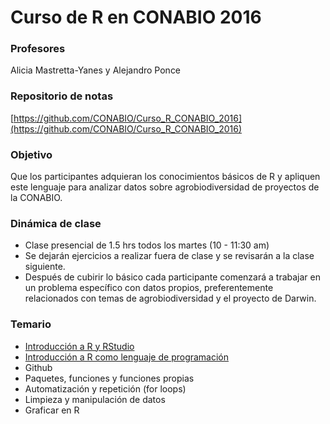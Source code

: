 # Curso de R en CONABIO 2016

### Profesores
Alicia Mastretta-Yanes y Alejandro Ponce 

### Repositorio de notas
[https://github.com/CONABIO/Curso_R_CONABIO_2016](https://github.com/CONABIO/Curso_R_CONABIO_2016)


### Objetivo

Que los participantes adquieran los conocimientos básicos de R y apliquen este lenguaje para analizar datos sobre agrobiodiversidad de proyectos de la CONABIO.


### Dinámica de clase

* Clase presencial de 1.5 hrs todos los martes (10 - 11:30 am)
* Se dejarán ejercicios a realizar fuera de clase y se revisarán a la clase siguiente.
* Después de cubirir lo básico cada participante comenzará a trabajar en un problema específico con datos propios, preferentemente relacionados con temas de agrobiodiversidad y el proyecto de Darwin.


### Temario

* [Introducción a R y RStudio](1_IntroRyRStudio.Rmd) 
* [Introducción a R como lenguaje de programación](2_IntroRprogramacion.Rmd)
* Github
* Paquetes, funciones y funciones propias
* Automatización y repetición (for loops) 
* Limpieza y manipulación de datos
* Graficar en R 